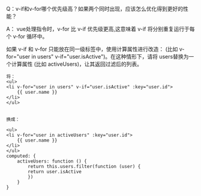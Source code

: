 
Q：v-if和v-for哪个优先级高？如果两个同时出现，应该怎么优化得到更好的性能？

A： vue处理指令时，v-for 比 v-if 优先级更高,这意味着 v-if 将分别重复运行于每个 v-for 循环中。

   如果 v-if 和 v-for 只能放在同一级标签中，使用计算属性进行改造：
   (比如 v-for="user in users" v-if="user.isActive")。在这种情形下，请将 users替换为一个计算属性 (比如 activeUsers)，让其返回过滤后的列表。

    将：
    <ul>
    <li v-for="user in users" v-if="user.isActive" :key="user.id">
        {{ user.name }}
    </li>
    </ul>


    换成：

    <ul>
    <li v-for="user in activeUsers" :key="user.id">
        {{ user.name }}
    </li>
    </ul>
    computed: {
        activeUsers: function () {
            return this.users.filter(function (user) {
            return user.isActive
            })
        }
    }
